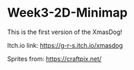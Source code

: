 # Week3-2D-Minimap

This is the first version of the XmasDog!

Itch.io link:
https://g-r-s.itch.io/xmasdog

Sprites from:
https://craftpix.net/